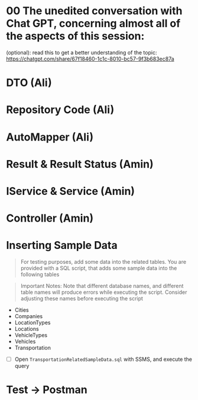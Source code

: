 # 00 The unedited conversation with Chat GPT, concerning almost all of the aspects of this session:
(optional): read this to get a better understanding of the topic:
https://chatgpt.com/share/67f18460-1c1c-8010-bc57-9f3b683ec87a

# DTO (Ali)

# Repository Code (Ali)
# AutoMapper (Ali)
# Result & Result Status (Amin)

# IService & Service (Amin)

# Controller (Amin)

# Inserting Sample Data 

> For testing purposes, add some data into the related tables. 
> You are provided with a SQL script, that adds some sample data into the following tables

 > Important Notes: Note that different database names, and different table names will produce errors while executing the script. Consider adjusting these names before executing the script
 
 - Cities 
- Companies 
- LocationTypes
- Locations 
- VehicleTypes 
- Vehicles
- Transportation

- [ ] Open `TransportationRelatedSampleData.sql` with SSMS, and execute the query

# Test -> Postman 

